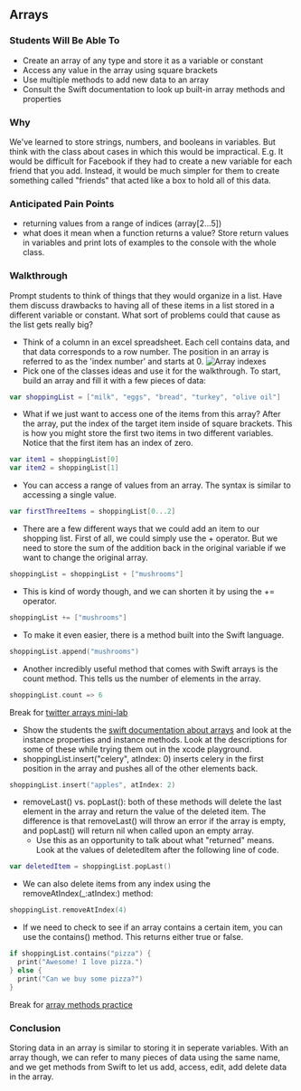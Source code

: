 ## Arrays

### Students Will Be Able To
- Create an array of any type and store it as a variable or constant
- Access any value in the array using square brackets
- Use multiple methods to add new data to an array
- Consult the Swift documentation to look up built-in array methods and properties

### Why
We've learned to store strings, numbers, and booleans in variables. But think with the class about cases in which this would be impractical. E.g. It would be difficult for Facebook if they had to create a new variable for each friend that you add. Instead, it would be much simpler for them to create something called "friends" that acted like a box to hold all of this data.

### Anticipated Pain Points
- returning values from a range of indices (array[2...5])
- what does it mean when a function returns a value? Store return values in variables and print lots of examples to the console with the whole class.

### Walkthrough
Prompt students to think of things that they would organize in a list. Have them discuss drawbacks to having all of these items in a list stored in a different variable or constant. What sort of problems could that cause as the list gets really big?
- Think of a column in an excel spreadsheet. Each cell contains data, and that data corresponds to a row number. The position in an array is referred to as the 'index number' and starts at 0.
![Array indexes](http://www.cs.grinnell.edu/~walker/courses/152.sp01/n-sqr-sort-1.gif)
- Pick one of the classes ideas and use it for the walkthrough. To start, build an array and fill it with a few pieces of data:
```Swift
var shoppingList = ["milk", "eggs", "bread", "turkey", "olive oil"]
```
- What if we just want to access one of the items from this array? After the array, put the index of the target item inside of square brackets. This is how you might store the first two items in two different variables. Notice that the first item has an index of zero.
```Swift
var item1 = shoppingList[0]
var item2 = shoppingList[1]
```
- You can access a range of values from an array. The syntax is similar to accessing a single value. 
```Swift
var firstThreeItems = shoppingList[0...2]
```
- There are a few different ways that we could add an item to our shopping list. First of all, we could simply use the + operator. But we need to store the sum of the addition back in the original variable if we want to change the original array.
```Swift
shoppingList = shoppingList + ["mushrooms"]
```
- This is kind of wordy though, and we can shorten it by using the += operator.
```Swift
shoppingList += ["mushrooms"]
```
- To make it even easier, there is a method built into the Swift language.
```Swift
shoppingList.append("mushrooms")
```

- Another incredibly useful method that comes with Swift arrays is the count method. This tells us the number of elements in the array.
```Swift
shoppingList.count => 6
```
Break for [twitter arrays mini-lab](https://github.com/jrectenwald/intro-to-swift/blob/master/day-1/twitter-arrays-mini-lab.md)
- Show the students the [swift documentation about arrays](https://developer.apple.com/library/ios/documentation/Swift/Reference/Swift_Array_Structure/index.html#//apple_ref/doc/uid/TP40015178-CH1-DontLinkElementID_16) and look at the instance properties and instance methods. Look at the descriptions for some of these while trying them out in the xcode playground.
- shoppingList.insert("celery", atIndex: 0) inserts celery in the first position in the array and pushes all of the other elements back.
```Swift
shoppingList.insert("apples", atIndex: 2)
```
- removeLast() vs. popLast(): both of these methods will delete the last element in the array and return the value of the deleted item. The difference is that removeLast() will throw an error if the array is empty, and popLast() will return nil when called upon an empty array.
  - Use this as an opportunity to talk about what "returned" means. Look at the values of deletedItem after the following line of code.
```Swift
var deletedItem = shoppingList.popLast()
```
- We can also delete items from any index using the removeAtIndex(_:atIndex:) method:
```Swift
shoppingList.removeAtIndex(4)
```
- If we need to check to see if an array contains a certain item, you can use the contains() method. This returns either true or false.
```Swift
if shoppingList.contains("pizza") {
  print("Awesome! I love pizza.")
} else {
  print("Can we buy some pizza?")
}
```
Break for [array methods practice](https://github.com/upperlinecode/intro-to-swift/tree/master/day-2/ArrayMethodsPractice.playground)

### Conclusion
Storing data in an array is similar to storing it in seperate variables. With an array though, we can refer to many pieces of data using the same name, and we get methods from Swift to let us add, access, edit, add delete data in the array. 
